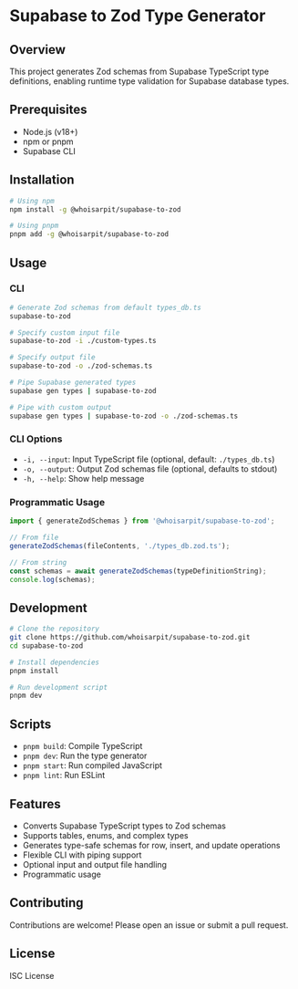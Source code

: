 # Supabase to Zod Type Generator

## Overview
This project generates Zod schemas from Supabase TypeScript type definitions, enabling runtime type validation for Supabase database types.

## Prerequisites
- Node.js (v18+)
- npm or pnpm
- Supabase CLI

## Installation
```bash
# Using npm
npm install -g @whoisarpit/supabase-to-zod

# Using pnpm
pnpm add -g @whoisarpit/supabase-to-zod
```

## Usage
### CLI
```bash
# Generate Zod schemas from default types_db.ts
supabase-to-zod

# Specify custom input file
supabase-to-zod -i ./custom-types.ts

# Specify output file
supabase-to-zod -o ./zod-schemas.ts

# Pipe Supabase generated types
supabase gen types | supabase-to-zod

# Pipe with custom output
supabase gen types | supabase-to-zod -o ./zod-schemas.ts
```

### CLI Options
- `-i, --input`:  Input TypeScript file (optional, default: `./types_db.ts`)
- `-o, --output`: Output Zod schemas file (optional, defaults to stdout)
- `-h, --help`:   Show help message

### Programmatic Usage
```typescript
import { generateZodSchemas } from '@whoisarpit/supabase-to-zod';

// From file
generateZodSchemas(fileContents, './types_db.zod.ts');

// From string
const schemas = await generateZodSchemas(typeDefinitionString);
console.log(schemas);
```

## Development
```bash
# Clone the repository
git clone https://github.com/whoisarpit/supabase-to-zod.git
cd supabase-to-zod

# Install dependencies
pnpm install

# Run development script
pnpm dev
```

## Scripts
- `pnpm build`: Compile TypeScript
- `pnpm dev`: Run the type generator
- `pnpm start`: Run compiled JavaScript
- `pnpm lint`: Run ESLint

## Features
- Converts Supabase TypeScript types to Zod schemas
- Supports tables, enums, and complex types
- Generates type-safe schemas for row, insert, and update operations
- Flexible CLI with piping support
- Optional input and output file handling
- Programmatic usage

## Contributing
Contributions are welcome! Please open an issue or submit a pull request.

## License
ISC License
